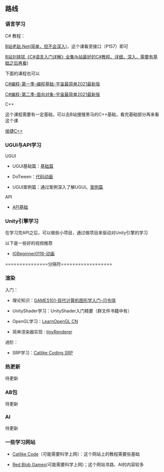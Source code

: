 
## 路线

### 语言学习
C# 教程：

[B站老赵.Net(简单，但不会深入)](https://www.bilibili.com/video/BV17G4y1b78i)，这个课看至接口（P157）即可

[B站刘铁猛《C#语言入门详解》全集(b站最好的C#教程。详细，深入，需要有基础之后再看)](https://www.bilibili.com/video/BV13b411b7Ht)

下面的课程也可以

[C#编程-第一季-编程基础-宇宙最简单2021最新版](https://www.sikiedu.com/course/926)

[C#编程-第二季-面向对象-宇宙最简单2021最新版](https://www.sikiedu.com/course/931/tasks)

C++

这个课程需要有一定基础，可以去B站搜搜黑马的C++基础，看完基础部分再来看这个课

[侯捷C++](https://pan.baidu.com/s/1_W_HojhCrBJBiJ8z1hDVaw?pwd=fspk)

### UGUI与API学习

UGUI

- UGUI基础篇：[基础篇](https://www.sikiedu.com/course/468/tasks)

- DoTween：[代码动画](https://www.sikiedu.com/course/328/tasks)

- UGUI案例篇：通过案例深入了解UGUI。[案例篇](https://pan.baidu.com/s/1OdFIbfcXn9BI6SAB612pBQ?pwd=y2kv)


API

- [API基础](https://www.sikiedu.com/course/987) 

### Unity引擎学习
在学习完API之后，可以做些小项目，通过做项目来驱动对Unity引擎的学习

以下是一些好的视频推荐

- [IGBeginner0116-动画](https://www.bilibili.com/video/BV1sh411p7iX?vd_source=dd621f1760bd92b0643b88aa9dbe564e)


===============分隔符==================
### 渲染

入门：

- 理论知识：[GAMES101-现代计算机图形学入门-闫令琪](https://www.bilibili.com/video/BV1X7411F744?from=search&seid=1765683440320505655)

- UnityShader学习：UnityShader入门精要（群文件书籍中有）

- OpenGL学习：[LearnOpenGL CN](https://learnopengl-cn.github.io/intro/)

- 简单渲染器实现 : [tinyRenderer](https://github.com/ssloy/tinyrenderer/wiki)


进阶：

- SRP学习：[Catlike Coding SRP](https://catlikecoding.com/unity/tutorials/custom-srp/)

### 热更新

待更新

### AB包

待更新

### AI

待更新

### 一些学习网站

- [Catlike Code](https://catlikecoding.com/unity/tutorials/)（可能需要科学上网）：这个网站上的教程需要些基础

- [Red Blob Games](https://www.redblobgames.com/)(可能需要科学上网)；这个网站寻路、AI的内容较多  


